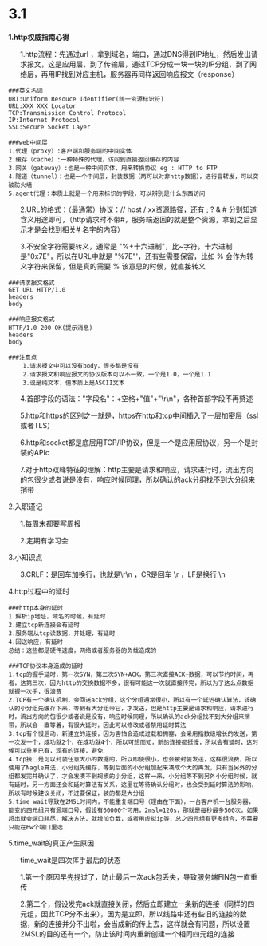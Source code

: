 <h1>3.1</h1>

**1.http权威指南心得**
<ul>1.http流程：先通过url ，拿到域名，端口，通过DNS得到IP地址，然后发出请求报文，这是应用层，到了传输层，通过TCP分成一块一块的IP分组，到了网络层，再用IP找到对应主机，服务器再同样返回响应报文（response）</ul>

	###英文名词
	URI:Uniform Resouce Identifier(统一资源标识符)
	URL:XXX XXX Locator
	TCP:Transmission Control Protocol
	IP:Internet Protocol
	SSL:Secure Socket Layer

	###web中间层
	1.代理（proxy）:客户端和服务端的中间实体
	2.缓存（cache）:一种特殊的代理，访问到直接返回缓存的内容
	3.网关（gateway）:也是一种中间实体，用来转换协议 eg : HTTP to FTP
	4.隧道（tunnel）：也是一个中间层，封装数据（两可以对非http数据），进行盲转发，可以突破防火墙
	5.agent代理：本质上就是一个用来标识的字段，可以辨别是什么东西访问

<ul>2.URL的格式：（最通常）协议：// host / xx资源路径，还有 ; ? & # 分别知道含义用途即可，（http请求时不带#，服务端返回的就是整个资源，拿到之后显示才是会找到相关# 名字的内容）</ul>
<ul>3.不安全字符需要转义，通常是 "%+十六进制"，比~字符，十六进制是"0x7E"，所以在URL中就是 "%7E"'，还有些需要保留，比如 % 会作为转义字符来保留，但是真的需要 % 该意思的时候，就直接转义</ul>

	###请求报文格式
	GET URL HTTP/1.0
	headers
	body

	###响应报文格式
	HTTP/1.0 200 OK(提示消息)
	headers
	body

	###注意点
		1.请求报文中可以没有body，很多都是没有
		2.请求报文和响应报文的协议版本可以不一致，一个是1.0，一个是1.1
		3.说是纯文本，但本质上是ASCII文本
	
<ul>4.首部字段的语法："字段名"：+空格+"值"+"\r\n"，各种首部字段不再赘述</ul>
<ul>5.http和https的区别之一就是，https在http和tcp中间插入了一层加密层（ssl或者TLS）</ul>
<ul>6.http和socket都是底层用TCP/IP协议，但是一个是应用层协议，另一个是封装的APIc</ul>
<ul>7.对于http双峰特征的理解：http主要是请求和响应，请求进行时，流出方向的包很少或者说是没有，响应时候同理，所以确认的ack分组找不到大分组来捎带</ul>
<ul></ul>
<ul></ul>

2.入职谨记
<ul>1.每周末都要写周报</ul>
<ul>2.定期有学习会</ul>


3.小知识点
<ul>3.CRLF：是回车加换行，也就是\r\n ，CR是回车 \r ，LF是换行 \n</ul>


4.http过程中的延时
	
	###http本身的延时
	1.解析ip地址，域名的时候，有延时
	2.建立tcp新连接会有延时
	3.服务端从tcp读数据，并处理，有延时
	4.回送响应，有延时
	总结：这些都是硬件速度，网络或者服务器的负载造成的

	###TCP协议本身造成的延时
	1.tcp的握手延时，第一次SYN，第二次SYN+ACK，第三次直接ACK+数据，可以节约时间，再者，这第三次，因为http的交换数据不多，很有可能这一次就直接传完，所以为了这么点数据就握一次手，很浪费
	2.TCP有一个确认机制，会回送ack分组，这个分组通常很小，所以有一个延迟确认算法，该确认的小分组先缓存下来，等到有大分组带它，才发送，但是http主要是请求和响应，请求进行时，流出方向的包很少或者说是没有，响应时候同理，所以确认的ack分组找不到大分组来捎带，所以会一直等着，有很大延时，因此可以修改或者禁用延时算法
	3.tcp有个慢启动，新建立的连接，因为害怕会造成过载和拥塞，会采用指数级增长的发送，第一次发一个，成功就2个，在成功就4个，所以可想而知，新的连接都挺慢，所以会有延时，这时候可以重用已有，现有的连接，避免
	4.tcp接口是可以封装任意大小的数据的，所以即使很小，也会被封装发送，这样很浪费，所以使用了Nagle算法，小分组先缓存，等到后面的小分组加起来凑成个大的再发，只有当另外的分组都发完并确认了，才会发凑不到规模的小分组，这样一来，小分组等不到另外小分组时候，就有延时，另一方面还会和延时算法有关系，这里在等待确认分组时，也会受到延时算法的影响，所以有时候建议关闭，不过要保证，装的都是大分组
	5.time_wait导致在2MSL时间内，不能重复端口号（理由在下面），一台客户机一台服务器，能变的四元组只有源端口号，假设有60000个可用，2msl=120s，那就是每秒最多500次，如果超出就会端口耗尽，解决方法，就增加负载，或者用虚拟ip等，总之四元组有更多组合，不需要只能在6w个端口里选

5.time_wait的真正产生原因
<ul>time_wait是四次挥手最后的状态</ul>
<ul>1.第一个原因早先提过了，防止最后一次ack包丢失，导致服务端FIN包一直重传</ul>
<ul>2.第二个，假设发完ack就直接关闭，然后立即建立一条新的连接（同样的四元组，因此TCP分不出来），因为是立即，所以线路中还有些旧的连接的数据，新的连接并分不出啦，会当成新的传上去，这样就会有问题，所以设置2MSL的目的还有一个，防止该时间内重新创建一个相同四元组的连接</ul>
<ul></ul>
<ul></ul>
<ul></ul>
<ul></ul>


<h1></h1>
<ul></ul>
<ul></ul>
<ul></ul>
<ul></ul>
<ul></ul>
<ul></ul>
<ul></ul>
<ul></ul>
<ul></ul>
<ul></ul>
<ul></ul>
<ul></ul>


<h1></h1>
<ul></ul>
<ul></ul>
<ul></ul>
<ul></ul>
<ul></ul>
<ul></ul>
<ul></ul>
<ul></ul>
<ul></ul>
<ul></ul>
<ul></ul>
<ul></ul>

<h1></h1>
<ul></ul>
<ul></ul>
<ul></ul>
<ul></ul>
<ul></ul>
<ul></ul>
<ul></ul>
<ul></ul>
<ul></ul>
<ul></ul>
<ul></ul>
<ul></ul>
